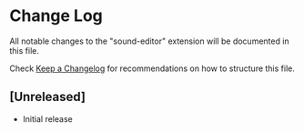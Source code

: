 # Change Log

All notable changes to the "sound-editor" extension will be documented in this file.

Check [Keep a Changelog](http://keepachangelog.com/) for recommendations on how to structure this file.

## [Unreleased]

- Initial release